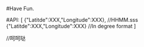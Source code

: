 #Have Fun.

#API:
[
{"Latitde":XXX,"Longitude":XXX}, //HHMM.sss
{"Latitde":XXX,"Longitude":XXX}  //In degree format
]

//呵呵哒
